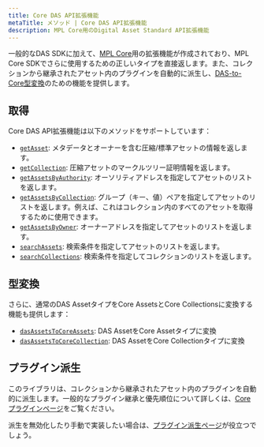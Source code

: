 ```yaml
---
title: Core DAS API拡張機能
metaTitle: メソッド | Core DAS API拡張機能
description: MPL Core用のDigital Asset Standard API拡張機能
---
```


一般的なDAS SDKに加えて、[MPL Core](/jp/core)用の拡張機能が作成されており、MPL Core SDKでさらに使用するための正しいタイプを直接返します。また、コレクションから継承されたアセット内のプラグインを自動的に派生し、[DAS-to-Core型変換](/jp/das-api/core-extension/convert-das-asset-to-core)のための機能を提供します。

## 取得

Core DAS API拡張機能は以下のメソッドをサポートしています：

- [`getAsset`](/jp/das-api/core-extension/methods/get-asset): メタデータとオーナーを含む圧縮/標準アセットの情報を返します。
- [`getCollection`](/jp/das-api/core-extension/methods/get-collection): 圧縮アセットのマークルツリー証明情報を返します。
- [`getAssetsByAuthority`](/jp/das-api/core-extension/methods/get-assets-by-authority): オーソリティアドレスを指定してアセットのリストを返します。
- [`getAssetsByCollection`](/jp/das-api/core-extension/methods/get-assets-by-collection): グループ（キー、値）ペアを指定してアセットのリストを返します。例えば、これはコレクション内のすべてのアセットを取得するために使用できます。
- [`getAssetsByOwner`](/jp/das-api/core-extension/methods/get-assets-by-owner): オーナーアドレスを指定してアセットのリストを返します。
- [`searchAssets`](/jp/das-api/core-extension/methods/search-assets): 検索条件を指定してアセットのリストを返します。
- [`searchCollections`](/jp/das-api/core-extension/methods/search-collections): 検索条件を指定してコレクションのリストを返します。

## 型変換
さらに、通常のDAS AssetタイプをCore AssetsとCore Collectionsに変換する機能も提供します：
- [`dasAssetsToCoreAssets`](/jp/das-api/core-extension/convert-das-asset-to-core#convert-to-asset-example): DAS AssetをCore Assetタイプに変換
- [`dasAssetsToCoreCollection`](/jp/das-api/core-extension/convert-das-asset-to-core#convert-to-asset-example): DAS AssetをCore Collectionタイプに変換

## プラグイン派生

このライブラリは、コレクションから継承されたアセット内のプラグインを自動的に派生します。一般的なプラグイン継承と優先順位について詳しくは、[Coreプラグインページ](/jp/core/plugins)をご覧ください。

派生を無効化したり手動で実装したい場合は、[プラグイン派生ページ](/jp/das-api/core-extension/plugin-derivation)が役立つでしょう。